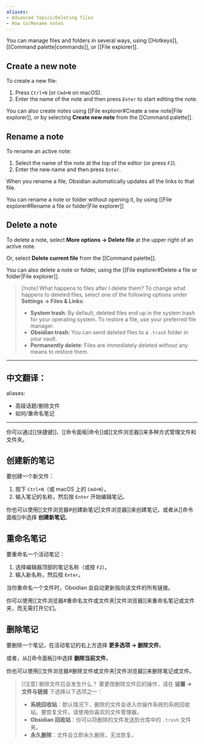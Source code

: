 ```yaml
---
aliases:
- Advanced topics/Deleting files
- How to/Rename notes
---
```


You can manage files and folders in several ways, using [[Hotkeys]], [[Command palette|commands]], or [[File explorer]].

## Create a new note

To create a new file:

1. Press `Ctrl+N` (or `Cmd+N` on macOS).
2. Enter the name of the note and then press `Enter` to start editing the note.

You can also create notes using [[File explorer#Create a new note|File explorer]], or by selecting **Create new note** from the [[Command palette]].

## Rename a note

To rename an active note:

1. Select the name of the note at the top of the editor (or press `F2`).
2. Enter the new name and then press `Enter`.

When you rename a file, Obsidian automatically updates all the links to that file.

You can rename a note or folder without opening it, by using [[File explorer#Rename a file or folder|File explorer]]

## Delete a note

To delete a note, select **More options → Delete file** at the upper right of an active note.

Or, select **Delete current file** from the [[Command palette]].

You can also delete a note or folder, using the [[File explorer#Delete a file or folder|File explorer]].

> [!note] What happens to files after I delete them?
> To change what happens to deleted files, select one of the following options under **Settings → Files & Links**:
>
> - **System trash**: By default, deleted files end up in the system trash for your operating system. To restore a file, use your preferred file manager.
> - **Obsidian trash**: You can send deleted files to a `.trash` folder in your vault.
> - **Permanently delete**: Files are immediately deleted without any means to restore them.


---

中文翻译：
---
aliases:
- 高级话题/删除文件
- 如何/重命名笔记
---

你可以通过[[快捷键]]、[[命令面板|命令]]或[[文件浏览器]]来多种方式管理文件和文件夹。

## 创建新的笔记

要创建一个新文件：

1. 按下 `Ctrl+N`（或 macOS 上的 `Cmd+N`）。
2. 输入笔记的名称，然后按 `Enter` 开始编辑笔记。

你也可以使用[[文件浏览器#创建新笔记|文件浏览器]]来创建笔记，或者从[[命令面板]]中选择 **创建新笔记**。

## 重命名笔记

要重命名一个活动笔记：

1. 选择编辑器顶部的笔记名称（或按 `F2`）。
2. 输入新名称，然后按 `Enter`。

当你重命名一个文件时，Obsidian 会自动更新指向该文件的所有链接。

你可以使用[[文件浏览器#重命名文件或文件夹|文件浏览器]]来重命名笔记或文件夹，而无需打开它们。

## 删除笔记

要删除一个笔记，在活动笔记的右上方选择 **更多选项 → 删除文件**。

或者，从[[命令面板]]中选择 **删除当前文件**。

你也可以使用[[文件浏览器#删除文件或文件夹|文件浏览器]]来删除笔记或文件。

> [!注意] 删除文件后会发生什么？
> 要更改删除文件后的操作，请在 **设置 → 文件与链接** 下选择以下选项之一：
>
> - **系统回收站**：默认情况下，删除的文件会进入你操作系统的系统回收站。要恢复文件，请使用你喜欢的文件管理器。
> - **Obsidian 回收站**：你可以将删除的文件发送到仓库中的 `.trash` 文件夹。
> - **永久删除**：文件会立即永久删除，无法恢复。